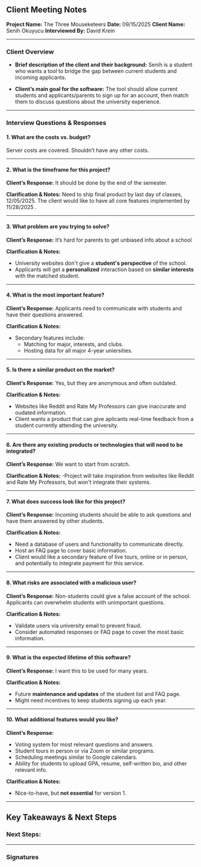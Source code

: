 ## Client Meeting Notes

**Project Name:** The Three Mouseketeers
**Date:** 09/15/2025
**Client Name:** Senih Okuyucu
**Interviewed By:** David Krein

---

### **Client Overview**
- **Brief description of the client and their background:**
  Senih is a student who wants a tool to bridge the gap between current students and incoming applicants.

- **Client’s main goal for the software:**
  The tool should allow current students and applicants/parents to sign up for an account, then match them to discuss questions about the university experience.

---

### **Interview Questions & Responses**

#### **1. What are the costs vs. budget?**
Server costs are covered. Shouldn’t have any other costs.

---

#### **2. What is the timeframe for this project?**
**Client’s Response:**
It should be done by the end of the semester.

**Clarification & Notes:**
Need to ship final product by last day of classes, 12/05/2025. The client would like to have all core features implemented by 11/28/2025 .

---

#### **3. What problem are you trying to solve?**
**Client’s Response:**
It’s hard for parents to get unbiased info about a school

**Clarification & Notes:**
- University websites don't give a **student's perspective** of the school.
- Applicants will get a **personalized** interaction based on **similar interests** with the matched student.

---

#### **4. What is the most important feature?**
**Client’s Response:**
Applicants need to communicate with students and have their questions answered.

**Clarification & Notes:**
- Secondary features include:
	- Matching for major, interests, and clubs.
	- Hosting data for all major 4-year uniersities.

---

#### **5. Is there a similar product on the market?**
**Client’s Response:**
Yes, but they are anonymous and often outdated.

**Clarification & Notes:**
- Websites like Reddit and Rate My Professors can give inaccurate and oudated information.
- Client wants a product that can give aplicants real-time feedback from a student currently attending the university.

---

#### **6. Are there any existing products or technologies that will need to be integrated?**
**Client’s Response:**
We want to start from scratch.

**Clarification & Notes:**
-Project will take inspiration from websites like Reddit and Rate My Professors, but won't integrate their systems.

---

#### **7. What does success look like for this project?**
**Client’s Response:**
Incoming students should be able to ask questions and have them answered by other students.

**Clarification & Notes:**
- Need a database of users and functionality to communicate directly.
- Host an FAQ page to cover basic information.
- Client would like a secondary feature of live tours, online or in person, and potentially to integrate payment for this service.

---

#### **8. What risks are associated with a malicious user?**
**Client’s Response:**
Non-students could give a false account of the school.
Applicants can overwhelm students with unimportant questions.

**Clarification & Notes:**
- Validate users via university email to prevent fraud.
- Consider automated responses or FAQ page to cover the most basic information.

---

#### **9. What is the expected lifetime of this software?**
**Client’s Response:**
I want this to be used for many years.

**Clarification & Notes:**
- Future **maintenance and updates** of the student list and FAQ page.
- Might need incentives to keep students signing up each year.

---

#### **10. What additional features would you like?**
**Client’s Response:**
- Voting system for most relevant questions and answers.
- Student tours in person or via Zoom or similar programs.
- Scheduling meetings similar to Google calendars.
- Ability for students to upload GPA, resume, self-written bio, and other relevant info.


**Clarification & Notes:**
- Nice-to-have, but **not essential** for version 1.

---

## **Key Takeaways & Next Steps**


### **Next Steps:**

---

### **Signatures**
